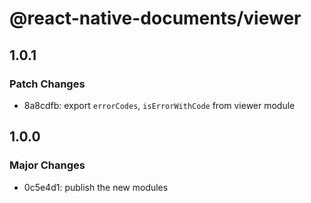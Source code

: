 # @react-native-documents/viewer

## 1.0.1

### Patch Changes

- 8a8cdfb: export `errorCodes`, `isErrorWithCode` from viewer module

## 1.0.0

### Major Changes

- 0c5e4d1: publish the new modules
